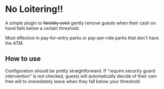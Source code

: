 # No Loitering!!

A simple plugin to ~~forcibly evict~~ gently remove guests when their cash on hand falls below a certain threshold.

Most effective in pay-for-entry parks or pay-per-ride parks that don't have the ATM.

## How to use

Configuration should be pretty straightforward. If "require security guard intervention" is _not_ checked, guests will automatically decide of their own free will to immediately leave when they fall below your threshold.
